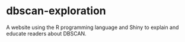 # dbscan-exploration
A website using the R programming language and Shiny to explain and educate readers about DBSCAN. 
